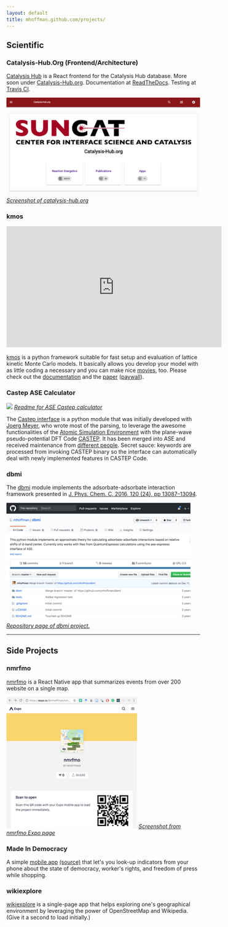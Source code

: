 ```yaml
---
layout: default
title: mhoffman.github.com/projects/
---
```


## Scientific

### Catalysis-Hub.Org (Frontend/Architecture)

[Catalysis Hub](http://www.catalysis-hub.org/) is a React frontend for the Catalysis Hub database. More soon under [Catalysis-Hub.org](http://catalysis-hub.org/). Documentation at [ReadTheDocs](http://docs.catalysis-hub.org). Testing at [Travis CI](https://travis-ci.org/).


![](../images/catalysis-hub-org.png)
*[Screenshot of catalysis-hub.org](Catalysis-Hub.Org)*


### kmos

<iframe width="560" height="315" src="https://www.youtube.com/embed/J8-Ion2I3eA" frameborder="0" allowfullscreen></iframe>

[kmos](https://github.com/mhoffman/kmos) is a python framework suitable for fast setup and evaluation of lattice kinetic Monte  Carlo models. It basically allows you develop your model with as little coding a necessary and you can make nice [movies](https://www.youtube.com/watch?v=J8-Ion2I3eA), too. Please check out the [documentation](http://kmos.readthedocs.org/en/latest/) and the [paper](http://arxiv.org/pdf/1401.5278.pdf) ([paywall](http://www.sciencedirect.com/science/article/pii/S001046551400126X)).

### Castep ASE Calculator

![](../images/ase-castep-calculator.png)
*[Readme for ASE Castep calculator](https://wiki.fysik.dtu.dk/ase/ase/calculators/castep.html)*

The [Castep interface](https://gitlab.com/ase/ase/blame/master/ase/calculators/castep.py) is a python module that was initially developed with [Joerg Meyer](https://scholar.google.com/citations?user=zvVgmmEAAAAJ&hl=en),
who wrote most of the parsing, to leverage the awesome
functionalities of the [Atomic Simulation Environment](https://wiki.fysik.dtu.dk/ase/) with the plane-wave pseudo-potential DFT Code [CASTEP](http://castep.org/).
It has been merged into ASE and received maintenance from [different people](https://gitlab.com/ase/ase/blame/master/ase/calculators/castep.py).
Secret sauce: keywords are processed from invoking CASTEP binary so the interface can automatically deal with newly implemented features in CASTEP Code.

### dbmi

The [dbmi](https://github.com/mhoffman/dbmi) module implements the adsorbate-adsorbate interaction framework presented in [J. Phys. Chem. C, 2016, 120 (24), pp 13087–13094](https://dx.doi.org/10.1021/acs.jpcc.6b03375).


![](../images/dbmi-repository.png)
*[Repository page of dbmi project.](https://wiki.fysik.dtu.dk/ase/ase/calculators/castep.html)*

<hr />

## Side Projects

### nmrfmo

[nmrfmo](https://expo.io/@mhoffman/nmrfmo) is a React Native app that summarizes events from over 200 website on a single map.

![](../images/nmrfmo-app-screenshot.png)
*[Screenshot from nmrfmo Expo page](https://expo.io/@mhoffman/nmrfmo)*

### Made In Democracy

A simple [mobile app](https://expo.io/@mjhoffmann/MadeInDemocracy) [(source)](https://github.com/mhoffman/MadeInDemocracy) that let's you look-up indicators from your phone about the state of democracy, worker's rights, and freedom of press while shopping.

### wikiexplore

[wikiexplore](http://wikiexplore.herokuapp.com/) is a single-page app that helps exploring one's geographical environment by leveraging the power of OpenStreetMap and Wikipedia. (Give it a second to load initially.)

